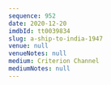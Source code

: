```yaml
---
sequence: 952
date: 2020-12-20
imdbId: tt0039834
slug: a-ship-to-india-1947
venue: null
venueNotes: null
medium: Criterion Channel
mediumNotes: null
---
```

